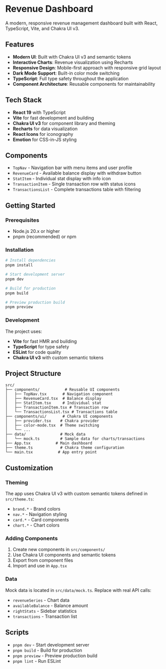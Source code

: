 # Revenue Dashboard

A modern, responsive revenue management dashboard built with React, TypeScript, Vite, and Chakra UI v3.

## Features

- **Modern UI**: Built with Chakra UI v3 and semantic tokens
- **Interactive Charts**: Revenue visualization using Recharts
- **Responsive Design**: Mobile-first approach with responsive grid layout
- **Dark Mode Support**: Built-in color mode switching
- **TypeScript**: Full type safety throughout the application
- **Component Architecture**: Reusable components for maintainability

## Tech Stack

- **React 19** with TypeScript
- **Vite** for fast development and building
- **Chakra UI v3** for component library and theming
- **Recharts** for data visualization
- **React Icons** for iconography
- **Emotion** for CSS-in-JS styling

## Components

- `TopNav` - Navigation bar with menu items and user profile
- `RevenueCard` - Available balance display with withdraw button
- `StatItem` - Individual stat display with info icon
- `TransactionItem` - Single transaction row with status icons
- `TransactionsList` - Complete transactions table with filtering

## Getting Started

### Prerequisites

- Node.js 20.x or higher
- pnpm (recommended) or npm

### Installation

```bash
# Install dependencies
pnpm install

# Start development server
pnpm dev

# Build for production
pnpm build

# Preview production build
pnpm preview
```

### Development

The project uses:
- **Vite** for fast HMR and building
- **TypeScript** for type safety
- **ESLint** for code quality
- **Chakra UI v3** with custom semantic tokens

## Project Structure

```
src/
├── components/           # Reusable UI components
│   ├── TopNav.tsx       # Navigation component
│   ├── RevenueCard.tsx  # Balance display
│   ├── StatItem.tsx     # Individual stat
│   ├── TransactionItem.tsx # Transaction row
│   └── TransactionsList.tsx # Transactions table
├── components/ui/       # Chakra UI components
│   ├── provider.tsx    # Chakra provider
│   ├── color-mode.tsx  # Theme switching
│   └── ...
├── data/               # Mock data
│   └── mock.ts         # Sample data for charts/transactions
├── App.tsx           # Main dashboard
├── theme.ts            # Chakra theme configuration
└── main.tsx           # App entry point
```

## Customization

### Theming

The app uses Chakra UI v3 with custom semantic tokens defined in `src/theme.ts`:

- `brand.*` - Brand colors
- `nav.*` - Navigation styling
- `card.*` - Card components
- `chart.*` - Chart colors

### Adding Components

1. Create new components in `src/components/`
2. Use Chakra UI components and semantic tokens
3. Export from component files
4. Import and use in `App.tsx`

### Data

Mock data is located in `src/data/mock.ts`. Replace with real API calls:

- `revenueSeries` - Chart data
- `availableBalance` - Balance amount
- `rightStats` - Sidebar statistics
- `transactions` - Transaction list

## Scripts

- `pnpm dev` - Start development server
- `pnpm build` - Build for production
- `pnpm preview` - Preview production build
- `pnpm lint` - Run ESLint
